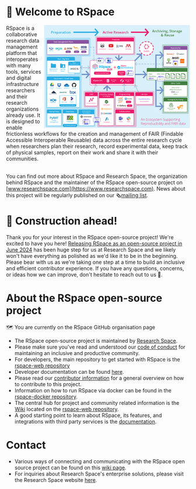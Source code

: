 # 👋 Welcome to RSpace
<picture>
 <img alt="Map of how the RSpace platform creates an ecosystem of digital tools to support workflows for preparing, conducting and reporting on research." src="https://github.com/rspace-os/rspace-marketing-resources/blob/217a4cbd3d50a1e7cc82020b3a8e69915d7b13df/main_graphic.png" width = 400 align = right>
</picture>
RSpace is a collaborative research data management platform that interoperates with many tools, services and digital infrastructure researchers and their research organizations already use. It is designed to enable frictionless workflows for the creation and management of FAIR (Findable Accessible Interoperable Reusable) data across the entire research cycle when researchers plan their research, record experimental data, keep track of physical samples, report on their work and share it with their communities.
<br><br>

You can find out more about RSpace and Research Space, the organization behind RSpace and the maintainer of the RSpace open-source project on [www.researchspace.com](https://www.researchspace.com). News about this project will be regularly published on our
🗞️[mailing list](https://mailchi.mp/bbfd16a57e72/rspace-open-source).
<br clear="right"/>
# 🚧 Construction ahead!
Thank you for your interest in the RSpace open-source project! We're excited to have you here!
[Releasing RSpace as an open-source project in June 2024](http://www.researchspace.com/blog/research-space-embraces-open-source-to-empower-fair-data-workflows) has been huge step for us at Research Space and we likely won't have everything as polished as we'd like it to be in the beginning. Please bear with us as we're taking one step at a time to build an inclusive and efficient contributor experience. If you have any questions, concerns, or ideas how we can improve, don't hesitate to reach out to us 🙏.

# About the RSpace open-source project
🗺️ You are currently on the RSpace GitHub organisation page
- The RSpace open-source project is maintained by [Research Space](https://www.researchspace.com).
- Please make sure you've read and understood our [code of conduct](https://github.com/rspace-os/.github/blob/1be658989ec362844d1f8b2ef590f28bbc989a1e/CODE_OF_CONDUCT.md) for maintaining an inclusive and productive community.
- For developers, the main repository to get started with RSpace is the [rspace-web repository](https://github.com/rspace-os/rspace-web)
- Developer documentation can be found [here](https://github.com/rspace-os/rspace-web/blob/main/DevDocs/DeveloperNotes/GettingStarted/GettingStarted.md).
- Please read our [contributor information](https://github.com/rspace-os/.github/blob/9548bf3a4513c24f312a18d6bbb9913e80a79e77/CONTRIBUTING.md) for a general overview on how to contribute to this project.
- Information on how to run RSpace via docker can be found in the [rspace-docker repository](https://github.com/rspace-os/rspace-docker).
- The central hub for project and community related information is the [Wiki](https://github.com/rspace-os/rspace-web/wiki/) located on the [rspace-web repository](https://github.com/rspace-os/rspace-web). 
- A good starting point to learn about RSpace, its features, and integrations with third party services is the [documentation](https://documentation.researchspace.com/).

# Contact
- Various ways of connecting and communicating with the RSpace open source project can be found on this [wiki page](https://github.com/rspace-os/rspace-web/wiki/Contact).
- For inquiries about Research Space's enterprise solutions, please visit the Research Space website [here](https://www.researchspace.com/pricing).
